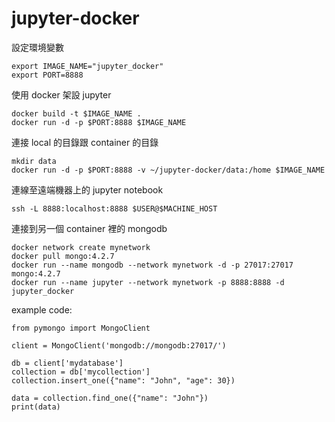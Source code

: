 # jupyter-docker
設定環境變數
```
export IMAGE_NAME="jupyter_docker"
export PORT=8888
```

使用 docker 架設 jupyter
```
docker build -t $IMAGE_NAME .
docker run -d -p $PORT:8888 $IMAGE_NAME
```

連接 local 的目錄跟 container 的目錄
```
mkdir data
docker run -d -p $PORT:8888 -v ~/jupyter-docker/data:/home $IMAGE_NAME
```

連線至遠端機器上的 jupyter notebook
```
ssh -L 8888:localhost:8888 $USER@$MACHINE_HOST
```

連接到另一個 container 裡的 mongodb
```
docker network create mynetwork
docker pull mongo:4.2.7
docker run --name mongodb --network mynetwork -d -p 27017:27017 mongo:4.2.7
docker run --name jupyter --network mynetwork -p 8888:8888 -d jupyter_docker
```

example code:
```
from pymongo import MongoClient

client = MongoClient('mongodb://mongodb:27017/')

db = client['mydatabase']
collection = db['mycollection']
collection.insert_one({"name": "John", "age": 30})

data = collection.find_one({"name": "John"})
print(data)
```
